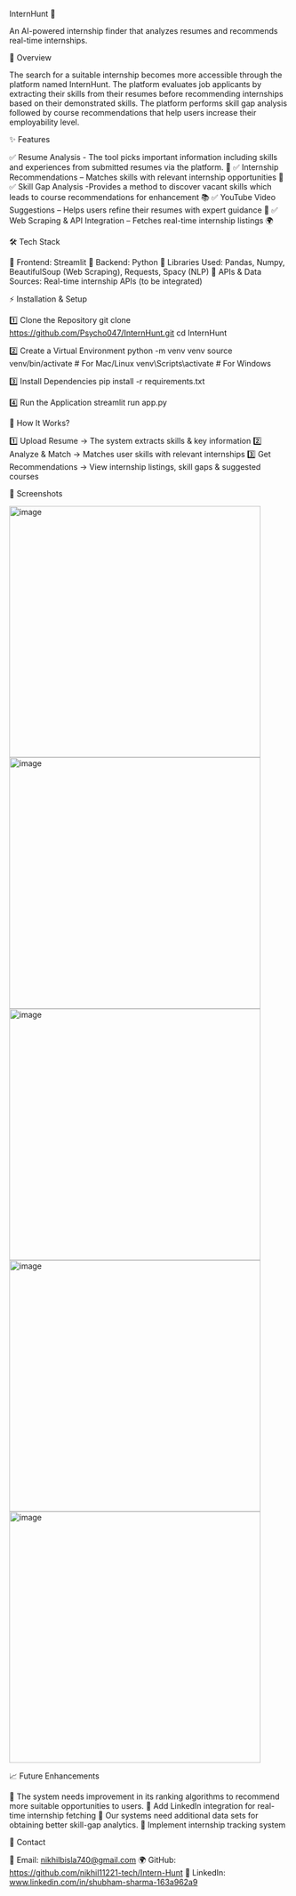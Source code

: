InternHunt 🚀

An AI-powered internship finder that analyzes resumes and recommends real-time internships.



📌 Overview

The search for a suitable internship becomes more accessible through the platform named InternHunt. The platform evaluates job applicants by extracting their skills from their resumes before recommending internships based on their demonstrated skills. The platform performs skill gap analysis followed by course recommendations that help users increase their employability level.



✨ Features

✅ Resume Analysis - The tool picks important information including skills and experiences from submitted resumes via the platform. 📄
✅ Internship Recommendations – Matches skills with relevant internship opportunities 🎯
✅ Skill Gap Analysis -Provides a method to discover vacant skills which leads to course recommendations for enhancement 📚
✅ YouTube Video Suggestions – Helps users refine their resumes with expert guidance 🎥
✅ Web Scraping & API Integration – Fetches real-time internship listings 🌍



🛠️ Tech Stack

🔹 Frontend: Streamlit
🔹 Backend: Python
🔹 Libraries Used: Pandas, Numpy, BeautifulSoup (Web Scraping), Requests, Spacy (NLP)
🔹 APIs & Data Sources: Real-time internship APIs (to be integrated)



⚡ Installation & Setup

1️⃣ Clone the Repository
git clone https://github.com/Psycho047/InternHunt.git
cd InternHunt

2️⃣ Create a Virtual Environment
python -m venv venv
source venv/bin/activate   # For Mac/Linux
venv\Scripts\activate      # For Windows

3️⃣ Install Dependencies
pip install -r requirements.txt

4️⃣ Run the Application
streamlit run app.py



🚀 How It Works?

1️⃣ Upload Resume → The system extracts skills & key information
2️⃣ Analyze & Match → Matches user skills with relevant internships
3️⃣ Get Recommendations → View internship listings, skill gaps & suggested courses



📸 Screenshots


<img width="452" alt="image" src="https://github.com/user-attachments/assets/60358dbe-7700-4f3f-8dbd-3730544f78e1" />
<img width="452" alt="image" src="https://github.com/user-attachments/assets/2bce4fdb-f422-4d37-b5e5-563f52a6ac3b" />
<img width="452" alt="image" src="https://github.com/user-attachments/assets/9aa11702-2f59-4c9e-a698-1e36a7f8b12a" />
<img width="452" alt="image" src="https://github.com/user-attachments/assets/474508fb-49ad-4920-9788-70ab825fb76d" />
<img width="452" alt="image" src="https://github.com/user-attachments/assets/583c0770-a757-4b1b-af6c-1f6984dbdd9f" />



📈 Future Enhancements

🔹 The system needs improvement in its ranking algorithms to recommend more suitable opportunities to users.
🔹 Add LinkedIn integration for real-time internship fetching
🔹 Our systems need additional data sets for obtaining better skill-gap analytics.
🔹 Implement internship tracking system



📩 Contact

📧 Email: nikhilbisla740@gmail.com
🌍 GitHub: https://github.com/nikhil11221-tech/Intern-Hunt
🔗 LinkedIn: www.linkedin.com/in/shubham-sharma-163a962a9
